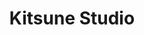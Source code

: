 ---
layout: post
title: "Kitsune Studio"
categories:
- dark
- mellow

authorName: Chris Moorst
authorBio: Digital engineer, developer &o; coder. Chris utilises our connected world to solve human issues. He builds efficient, effective products with beautifully clean code. This allows for a seamless digital experience.
authorAvatar: /images/authors/chris-moorst.jpg

authorSite: http://moorst.co.uk/
authorTwitter: moorst

authorFriends: Michael Braithwaite &#38; Luma Manina

websiteScreen: /images/posts/kitsune.png
websiteUrl: http://kitsune.co.uk/

enginePowerArtDirection: "3"
enginePowerPerformance:  "4"
enginePowerA11y:         "0"
enginePowerPwa:          "0"
enginePowerEditor:       "1.5"

badCop: Nothing worth pointing out.
goodCop: Mellow, calm vibes when using this website. It is probably a lot to do with smooth transitions.

bravoJuliett: false
bravoRomeo: /images/posts/kitsune--joiner.png

echoLima: "387"

---